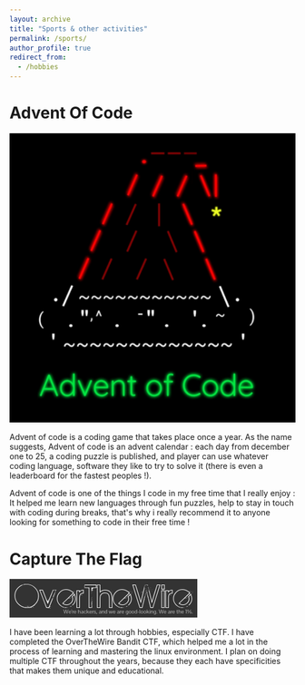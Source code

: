```yaml
---
layout: archive
title: "Sports & other activities"
permalink: /sports/
author_profile: true
redirect_from:
  - /hobbies
---
```


Advent Of Code
======
![AdventOfCode](/images/aoc.png)

Advent of code is a coding game that takes place once a year. As the name suggests, Advent of code is an advent calendar : each day from december one to 25, 
a coding puzzle is published, and player can use whatever coding language, software they like to try to solve it (there is even a leaderboard for the fastest peoples !).

Advent of code is one of the things I code in my free time that I really enjoy : It helped me learn new languages through fun puzzles, help to stay in touch with 
coding during breaks, that's why i really recommend it to anyone looking for something to code in their free time !


Capture The Flag
======
![OverTheWire](/images/OverTheWire.png)

I have been learning a lot through hobbies, especially CTF. I have completed the OverTheWire Bandit CTF, which helped me a lot in the process of learning and mastering the linux environment. I plan on doing multiple CTF throughout the years, because they each have specificities that makes them unique and educational.
